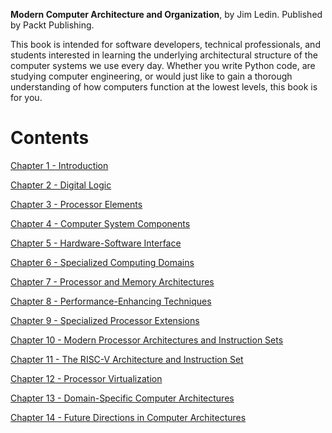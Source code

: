 __Modern Computer Architecture and Organization__, by Jim Ledin. Published by Packt Publishing.

This book is intended for software developers, technical professionals, and students interested in learning the underlying architectural structure of the computer systems we use every day. Whether you write Python code, are studying computer engineering, or would just like to gain a thorough understanding of how computers function at the lowest levels, this book is for you.

# Contents

[Chapter  1 - Introduction](Chapter%20%201%20-%20Introduction/README.md)

[Chapter  2 - Digital Logic](Chapter%20%202%20-%20Digital%20Logic/README.md)

[Chapter  3 - Processor Elements](Chapter%20%203%20-%20Processor%20Elements/README.md)

[Chapter  4 - Computer System Components](Chapter%20%204%20-%20Computer%20System%20Components/README.md)

[Chapter  5 - Hardware-Software Interface](Chapter%20%205%20-%20Hardware-Software%20Interface/README.md)

[Chapter  6 - Specialized Computing Domains](Chapter%20%206%20-%20Specialized%20Computing%20Domains/README.md)

[Chapter  7 - Processor and Memory Architectures](Chapter%20%207%20-%20Processor%20and%20Memory%20Architectures/README.md)

[Chapter  8 - Performance-Enhancing Techniques](Chapter%20%208%20-%20Performance-Enhancing%20Techniques/README.md)

[Chapter  9 - Specialized Processor Extensions](Chapter%20%209%20-%20Specialized%20Processor%20Extensions/README.md)

[Chapter 10 - Modern Processor Architectures and Instruction Sets](Chapter%2010%20-%20Modern%20Processor%20Architectures%20and%20Instruction%20Sets/README.md)

[Chapter 11 - The RISC-V Architecture and Instruction Set](Chapter%2011%20-%20The%20RISC-V%20Architecture%20and%20Instruction%20Set/README.md)

[Chapter 12 - Processor Virtualization](Chapter%2012%20-%20Processor%20Virtualization/README.md)

[Chapter 13 - Domain-Specific Computer Architectures](Chapter%2013%20-%20Domain-Specific%20Computer%20Architectures/README.md)

[Chapter 14 - Future Directions in Computer Architectures](Chapter%2014%20-%20Future%20Directions%20in%20Computer%20Architectures/README.md)
